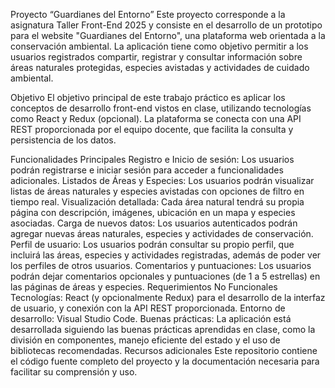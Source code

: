  Proyecto “Guardianes del Entorno”
Este proyecto corresponde a la asignatura Taller Front-End 2025 y consiste en el desarrollo de un prototipo para el website "Guardianes del Entorno", una plataforma web orientada a la conservación ambiental. La aplicación tiene como objetivo permitir a los usuarios registrados compartir, registrar y consultar información sobre áreas naturales protegidas, especies avistadas y actividades de cuidado ambiental.

Objetivo
El objetivo principal de este trabajo práctico es aplicar los conceptos de desarrollo front-end vistos en clase, utilizando tecnologías como React y Redux (opcional). La plataforma se conecta con una API REST proporcionada por el equipo docente, que facilita la consulta y persistencia de los datos.

Funcionalidades Principales
Registro e Inicio de sesión: Los usuarios podrán registrarse e iniciar sesión para acceder a funcionalidades adicionales.
Listados de Áreas y Especies: Los usuarios podrán visualizar listas de áreas naturales y especies avistadas con opciones de filtro en tiempo real.
Visualización detallada: Cada área natural tendrá su propia página con descripción, imágenes, ubicación en un mapa y especies asociadas.
Carga de nuevos datos: Los usuarios autenticados podrán agregar nuevas áreas naturales, especies y actividades de conservación.
Perfil de usuario: Los usuarios podrán consultar su propio perfil, que incluirá las áreas, especies y actividades registradas, además de poder ver los perfiles de otros usuarios.
Comentarios y puntuaciones: Los usuarios podrán dejar comentarios opcionales y puntuaciones (de 1 a 5 estrellas) en las páginas de áreas y especies.
Requerimientos No Funcionales
Tecnologías: React (y opcionalmente Redux) para el desarrollo de la interfaz de usuario, y conexión con la API REST proporcionada.
Entorno de desarrollo: Visual Studio Code.
Buenas prácticas: La aplicación está desarrollada siguiendo las buenas prácticas aprendidas en clase, como la división en componentes, manejo eficiente del estado y el uso de bibliotecas recomendadas.
Recursos adicionales
Este repositorio contiene el código fuente completo del proyecto y la documentación necesaria para facilitar su comprensión y uso.
